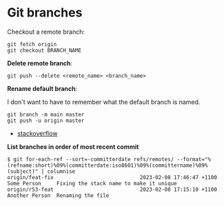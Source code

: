 # Git branches

Checkout a remote branch:

```shell
git fetch origin
git checkout BRANCH_NAME 
```


**Delete remote branch**:

```shell
git push --delete <remote_name> <branch_name>
```

**Rename default branch**: 

I don't want to have to remember what the default branch is named.

    git branch -m main master
    git push -u origin master

- [stackoverflow](https://stackoverflow.com/a/69344918/660017)

**List branches in order of most recent commit**

```shell
$ git for-each-ref --sort=-committerdate refs/remotes/ --format="%(refname:short)%09%(committerdate:iso8601)%09%(committername)%09%(subject)" | columnise 
origin/feat-fix                            2023-02-08 17:46:47 +1100  Some Person     Fixing the stack name to make it unique
origin/r53-feat                            2023-02-08 17:15:10 +1100  Another Person  Renaming the file
```

